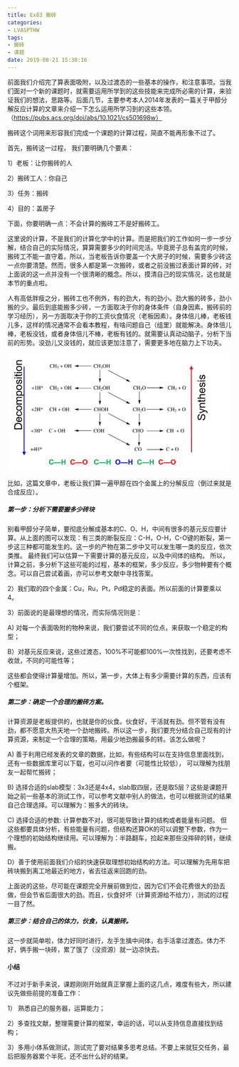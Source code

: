 ```yaml
---
title: Ex83 搬砖
categories: 
- LVASPTHW
tags: 
- 搬砖
- 课题
date: 2019-08-21 15:30:16
---
```




前面我们介绍完了算表面吸附，以及过渡态的一些基本的操作，和注意事项。当我们面对一个新的课题时，就需要运用所学到的这些技能来完成所必需的计算，来验证我们的想法，思路等。后面几节，主要参考本人2014年发表的一篇关于甲醇分解反应计算的文章来介绍一下怎么运用所学习到的这些本领。（https://pubs.acs.org/doi/abs/10.1021/cs501698w）

搬砖这个词用来形容我们完成一个课题的计算过程，简直不能再形象不过了。

首先，搬砖这一过程， 我们要明确几个要素：

1）老板：让你搬砖的人

2）搬砖工人：你自己

3）任务：搬砖

4）目的：盖房子



下面，你要明确一点：不会计算的搬砖工不是好搬砖工。

这里说的计算，不是我们的计算化学中的计算。而是把我们的工作如何一步一步分解，结合自己的实际情况，算算需要多少的时间完活。毕竟房子总有盖完的时候，搬砖工不能一直守着。所以，当老板告诉你要盖一个大房子的时候，需要多少砖这一点你要清楚。然而，很多人都是第一次搬砖，或者之前没搬过表面计算的砖，对上面说的这一点并没有一个很清晰的概念。所以，摸清自己的现实情况，这也就是本节的重点啦。



人有高低胖瘦之分，搬砖工也不例外，有的劲大，有的劲小。劲大搬的砖多，劲小搬的少。最后到底能搬多少砖，一方面取决于你的身体条件（自身因素，搬砖前的学习经历），另一方面取决于你的工资伙食情况（老板因素）。身体倍儿棒，老板钱儿多，这样的情况通常不会看本教程，有啥问题自己（组里）就能解决。身体倍儿棒，老板没钱，或者身体倍儿不棒，老板有钱的。就需要认真动动脑子，分析下当前的形势。没劲儿又没钱的，就应该更加注意了，需要更多地在脑力上下功夫。

![](ex83\ex83-1.png)

比如，这篇文章中，老板让我们算一遍甲醇在四个金属上的分解反应（倒过来就是合成反应）。



##### 第一步：分析下需要搬多少砖块

别看甲醇分子简单，要彻底分解成基本的C、O、H，中间有很多的基元反应要计算。从上面的图可以发现：有三类的断裂反应：C-H，O-H，C-O键的断裂，第一步这三种都可能发生的。这一步的产物在第二步中又可以发生哪一类的反应，依次类推。 最终我们可以估算一下需要计算的基元反应，以及中间体的结构。 所以，计算之前，多分析下这些可能的过程，基本的框架，多少反应，多少物种要有个概念。可以自己尝试着画，亦可以参考文献中寻找答案。

2）我们取的四个金属：Cu，Ru，Pt，Pd稳定的表面。所以前面的计算要乘以4。

3）前面说的是最理想的情况，而实际情况则是：

A) 对每一个表面吸附的物种来说，我们要尝试不同的位点，来获取一个稳定的构型；

B）对基元反应来说，这些过渡态，100%不可能都100%一次性找到，还要考虑不收敛，不同的可能性等；

这些都会使得计算量增加。所以，第一步，大体上有多少需要计算的东西，应该有个框架。



##### 第二步：确定一个合理的搬砖方案。

计算资源是老板提供的，也就是你的伙食。伙食好，干活就有劲。但不管有没有劲，都不愿意大热天地一个劲地搬砖。所以这一步，我们要充分结合自己现有的计算资源，来制定一个合理的策略，用最少地劲搬最多的转。该怎么做呢？

A) 善于利用已经发表的文章的数据，比如，有些结构可以在支持信息里面找到，还有一些数据库里可以下载，也可以问作者要（可能性比较低）， 可以理解为找朋友一起帮忙搬砖；

B) 选择合适的slab模型：3x3还是4x4，slab取四层，还是取5层？这些是课题开始之前一些基本的测试工作，可以参考文献中别人的做法，也可以根据测试的结果自己合理选择。可以理解为：搬多大的砖块。

C) 选择合适的参数: 计算参数不对，很可能导致计算的结构或者能量有问题。 但这些都要具体分析，有些能量有问题，但结构还算OK的可以调整下参数，作为一个理想的初始结构继续用。可以理解为：半路翻车，捡起来那些没摔碎的转，继续搬。

D）善于使用前面我们介绍的快速获取理想初始结构的方法。可以理解为先用车把砖块搬到离工地最近的地方，省去往返来回跑的劲。

上面说的这些，尽可能在课题完全开展前做到位，因为它们不会花费很大的劲去做，但会节省后面很大的劲。而且，伙食好坏（计算资源给不给力），测试的过程一目了然。



##### 第三步：结合自己的体力，伙食，认真搬砖。

这一步就简单啦，体力好同时进行，左手生擒中间体，右手活拿过渡态。体力不好，俩手搬一块砖，累了饿了（没资源）就一边凉快去。

#### 小结

不过对于新手来说，课题刚刚开始就真正掌握上面的这几点，难度有些大，所以建议先做些前提的准备工作：

1） 熟悉自己的服务器，运算能力；

2）多查找文献，整理需要计算的框架，幸运的话，可以从支持信息直接找到结构；

3）多用小体系做测试，测试完了要对结果多思考总结。不要上来就狂交任务，最后把服务器累个半死，还不出什么好的结果。